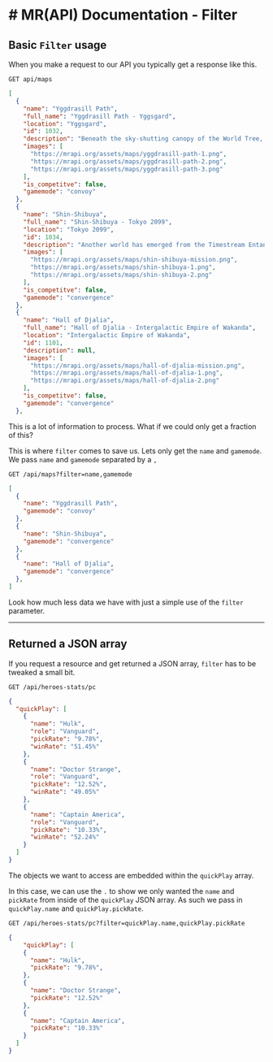 # # MR(API) Documentation - Filter


## Basic `Filter` usage

When you make a request to our API you typically get a response like this.


```plaintext
GET api/maps
```
```json
[
  {
    "name": "Yggdrasill Path",
    "full_name": "Yggdrasill Path - Yggsgard",
    "location": "Yggsgard",
    "id": 1032,
    "description": "Beneath the sky-shutting canopy of the World Tree, Yggdrasill, lies the golden glory of Asgard, realm of the gods, now overgrown with the roots and flora. However, the throne-seizing scheme of Loki, god of mischief, threatens the ever-lasting prosperity of this kingdom and all of the Ten Realms.",
    "images": [
      "https://mrapi.org/assets/maps/yggdrasill-path-1.png",
      "https://mrapi.org/assets/maps/yggdrasill-path-2.png",
      "https://mrapi.org/assets/maps/yggdrasill-path-3.png"
    ],
    "is_competitve": false,
    "gamemode": "convoy"
  },
  {
    "name": "Shin-Shibuya",
    "full_name": "Shin-Shibuya - Tokyo 2099",
    "location": "Tokyo 2099",
    "id": 1034,
    "description": "Another world has emerged from the Timestream Entanglement! It's time to have some ramen and sushi after that nature walk! I'm thrilled that these foods still retain their classic flavors even in Tokyo of 2099! But it is a pity that there aren't any Kaiju or giant robots fighting in the city anymore...",
    "images": [
      "https://mrapi.org/assets/maps/shin-shibuya-mission.png",
      "https://mrapi.org/assets/maps/shin-shibuya-1.png",
      "https://mrapi.org/assets/maps/shin-shibuya-2.png"
    ],
    "is_competitve": false,
    "gamemode": "convergence"
  },
  {
    "name": "Hall of Djalia",
    "full_name": "Hall of Djalia - Intergalactic Empire of Wakanda",
    "location": "Intergalactic Empire of Wakanda",
    "id": 1101,
    "description": null,
    "images": [
      "https://mrapi.org/assets/maps/hall-of-djalia-mission.png",
      "https://mrapi.org/assets/maps/hall-of-djalia-1.png",
      "https://mrapi.org/assets/maps/hall-of-djalia-2.png"
    ],
    "is_competitve": false,
    "gamemode": "convergence"
  },
```


This is a lot of information to process. What if we could only get a fraction of this?

This is where `filter` comes to save us. Lets only get the `name` and `gamemode`.
We pass `name` and `gamemode` separated by a `,`


```plaintext
GET /api/maps?filter=name,gamemode
```
```json
[
  {
    "name": "Yggdrasill Path",
    "gamemode": "convoy"
  },
  {
    "name": "Shin-Shibuya",
    "gamemode": "convergence"
  },
  {
    "name": "Hall of Djalia",
    "gamemode": "convergence"
  },
]
```

Look how much less data we have with just a simple use of the `filter` parameter.

---

## Returned a JSON array

If you request a resource and get returned a JSON array, `filter` has to be tweaked a small bit.

```plaintext
GET /api/heroes-stats/pc
```
```json
{
  "quickPlay": [
    {
      "name": "Hulk",
      "role": "Vanguard",
      "pickRate": "9.78%",
      "winRate": "51.45%"
    },
    {
      "name": "Doctor Strange",
      "role": "Vanguard",
      "pickRate": "12.52%",
      "winRate": "49.05%"
    },
    {
      "name": "Captain America",
      "role": "Vanguard",
      "pickRate": "10.33%",
      "winRate": "52.24%"
    }
  ]
}
```

The objects we want to access are embedded within the `quickPlay` array.

In this case, we can use the `.` to show we only wanted the `name` and `pickRate` from inside of the `quickPlay` JSON array. As such we pass in `quickPlay.name` and `quickPlay.pickRate`.


```plaintext
GET /api/heroes-stats/pc?filter=quickPlay.name,quickPlay.pickRate
```
```json
{
    "quickPlay": [
    {
      "name": "Hulk",
      "pickRate": "9.78%",
    },
    {
      "name": "Doctor Strange",
      "pickRate": "12.52%"
    },
    {
      "name": "Captain America",
      "pickRate": "10.33%"
    }
  ]
}
```


